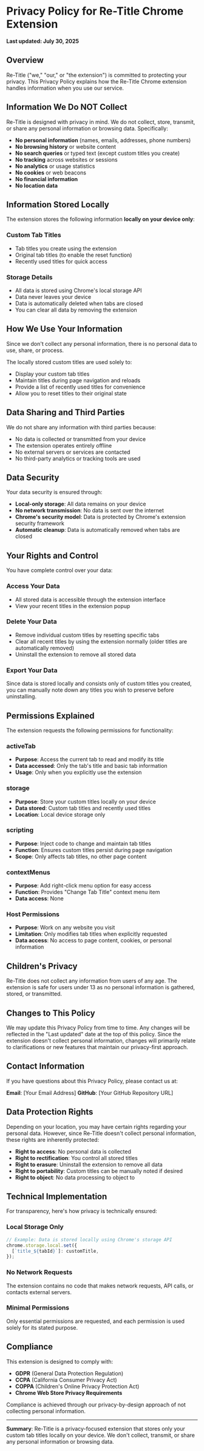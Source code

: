 # Privacy Policy for Re-Title Chrome Extension

**Last updated: July 30, 2025**

## Overview

Re-Title ("we," "our," or "the extension") is committed to protecting your privacy. This Privacy Policy explains how the Re-Title Chrome extension handles information when you use our service.

## Information We Do NOT Collect

Re-Title is designed with privacy in mind. We do not collect, store, transmit, or share any personal information or browsing data. Specifically:

- **No personal information** (names, emails, addresses, phone numbers)
- **No browsing history** or website content
- **No search queries** or typed text (except custom titles you create)
- **No tracking** across websites or sessions
- **No analytics** or usage statistics
- **No cookies** or web beacons
- **No financial information**
- **No location data**

## Information Stored Locally

The extension stores the following information **locally on your device only**:

### Custom Tab Titles

- Tab titles you create using the extension
- Original tab titles (to enable the reset function)
- Recently used titles for quick access

### Storage Details

- All data is stored using Chrome's local storage API
- Data never leaves your device
- Data is automatically deleted when tabs are closed
- You can clear all data by removing the extension

## How We Use Your Information

Since we don't collect any personal information, there is no personal data to use, share, or process.

The locally stored custom titles are used solely to:

- Display your custom tab titles
- Maintain titles during page navigation and reloads
- Provide a list of recently used titles for convenience
- Allow you to reset titles to their original state

## Data Sharing and Third Parties

We do not share any information with third parties because:

- No data is collected or transmitted from your device
- The extension operates entirely offline
- No external servers or services are contacted
- No third-party analytics or tracking tools are used

## Data Security

Your data security is ensured through:

- **Local-only storage**: All data remains on your device
- **No network transmission**: No data is sent over the internet
- **Chrome's security model**: Data is protected by Chrome's extension security framework
- **Automatic cleanup**: Data is automatically removed when tabs are closed

## Your Rights and Control

You have complete control over your data:

### Access Your Data

- All stored data is accessible through the extension interface
- View your recent titles in the extension popup

### Delete Your Data

- Remove individual custom titles by resetting specific tabs
- Clear all recent titles by using the extension normally (older titles are automatically removed)
- Uninstall the extension to remove all stored data

### Export Your Data

Since data is stored locally and consists only of custom titles you created, you can manually note down any titles you wish to preserve before uninstalling.

## Permissions Explained

The extension requests the following permissions for functionality:

### activeTab

- **Purpose**: Access the current tab to read and modify its title
- **Data accessed**: Only the tab's title and basic tab information
- **Usage**: Only when you explicitly use the extension

### storage

- **Purpose**: Store your custom titles locally on your device
- **Data stored**: Custom tab titles and recently used titles
- **Location**: Local device storage only

### scripting

- **Purpose**: Inject code to change and maintain tab titles
- **Function**: Ensures custom titles persist during page navigation
- **Scope**: Only affects tab titles, no other page content

### contextMenus

- **Purpose**: Add right-click menu option for easy access
- **Function**: Provides "Change Tab Title" context menu item
- **Data access**: None

### Host Permissions

- **Purpose**: Work on any website you visit
- **Limitation**: Only modifies tab titles when explicitly requested
- **Data access**: No access to page content, cookies, or personal information

## Children's Privacy

Re-Title does not collect any information from users of any age. The extension is safe for users under 13 as no personal information is gathered, stored, or transmitted.

## Changes to This Policy

We may update this Privacy Policy from time to time. Any changes will be reflected in the "Last updated" date at the top of this policy. Since the extension doesn't collect personal information, changes will primarily relate to clarifications or new features that maintain our privacy-first approach.

## Contact Information

If you have questions about this Privacy Policy, please contact us at:

**Email**: [Your Email Address]
**GitHub**: [Your GitHub Repository URL]

## Data Protection Rights

Depending on your location, you may have certain rights regarding your personal data. However, since Re-Title doesn't collect personal information, these rights are inherently protected:

- **Right to access**: No personal data is collected
- **Right to rectification**: You control all stored titles
- **Right to erasure**: Uninstall the extension to remove all data
- **Right to portability**: Custom titles can be manually noted if desired
- **Right to object**: No data processing to object to

## Technical Implementation

For transparency, here's how privacy is technically ensured:

### Local Storage Only

```javascript
// Example: Data is stored locally using Chrome's storage API
chrome.storage.local.set({
  [`title_${tabId}`]: customTitle,
});
```

### No Network Requests

The extension contains no code that makes network requests, API calls, or contacts external servers.

### Minimal Permissions

Only essential permissions are requested, and each permission is used solely for its stated purpose.

## Compliance

This extension is designed to comply with:

- **GDPR** (General Data Protection Regulation)
- **CCPA** (California Consumer Privacy Act)
- **COPPA** (Children's Online Privacy Protection Act)
- **Chrome Web Store Privacy Requirements**

Compliance is achieved through our privacy-by-design approach of not collecting personal information.

---

**Summary**: Re-Title is a privacy-focused extension that stores only your custom tab titles locally on your device. We don't collect, transmit, or share any personal information or browsing data.
